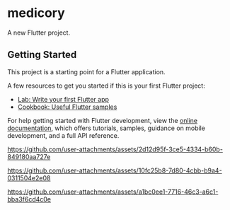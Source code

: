 # medicory

A new Flutter project.

## Getting Started

This project is a starting point for a Flutter application.

A few resources to get you started if this is your first Flutter project:

- [Lab: Write your first Flutter app](https://docs.flutter.dev/get-started/codelab)
- [Cookbook: Useful Flutter samples](https://docs.flutter.dev/cookbook)

For help getting started with Flutter development, view the
[online documentation](https://docs.flutter.dev/), which offers tutorials,
samples, guidance on mobile development, and a full API reference.

https://github.com/user-attachments/assets/2d12d95f-3ce5-4334-b60b-849180aa727e

https://github.com/user-attachments/assets/10fc25b8-7d80-4cbb-b9a4-0311504e2e08

https://github.com/user-attachments/assets/a1bc0ee1-7716-46c3-a6c1-bba3f6cd4c0e
